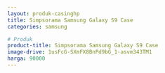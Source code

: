 ```yaml
---
layout: produk-casinghp
title: Simpsorama Samsung Galaxy S9 Case
categories: samsung

# Produk
product-title: Simpsorama Samsung Galaxy S9 Case
image-drive: 1usFcG-SXmFX8BnPd9bG_1-asvm343TM1
harga: 90000
---
```

